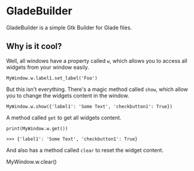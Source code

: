 GladeBuilder
===========

GladeBuilder is a simple Gtk Builder for Glade files.


Why is it cool?
-----------


Well, all windows have a property called `w`, which allows you to access all widgets from your window easily.

    MyWindow.w.label1.set_label('Foo')

But this isn't everything. There's a magic method called `show`, which allow you to change the widgets content in the window.

    MyWindow.w.show({'label1': 'Some Text', 'checkbutton1': True})

A method called `get` to get all widgets content.

    print(MyWindow.w.get())
    
    >>> {'label1': 'Some Text', 'checkbutton1': True}

And also has a method called `clear` to reset the widget content.

   MyWindow.w.clear()